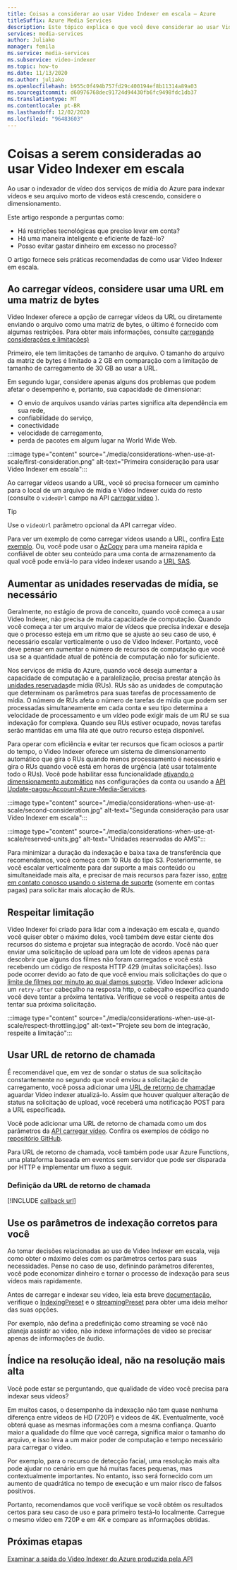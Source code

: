 ```yaml
---
title: Coisas a considerar ao usar Video Indexer em escala – Azure
titleSuffix: Azure Media Services
description: Este tópico explica o que você deve considerar ao usar Video Indexer em escala.
services: media-services
author: Juliako
manager: femila
ms.service: media-services
ms.subservice: video-indexer
ms.topic: how-to
ms.date: 11/13/2020
ms.author: juliako
ms.openlocfilehash: b955c0f494b757fd29c400194ef8b11314a89a03
ms.sourcegitcommit: d60976768dec91724d94430fb6fc9498fdc1db37
ms.translationtype: MT
ms.contentlocale: pt-BR
ms.lasthandoff: 12/02/2020
ms.locfileid: "96483603"
---
```

# <a name="things-to-consider-when-using-video-indexer-at-scale"></a>Coisas a serem consideradas ao usar Video Indexer em escala

Ao usar o indexador de vídeo dos serviços de mídia do Azure para indexar vídeos e seu arquivo morto de vídeos está crescendo, considere o dimensionamento. 

Este artigo responde a perguntas como:

* Há restrições tecnológicas que preciso levar em conta?
* Há uma maneira inteligente e eficiente de fazê-lo?
* Posso evitar gastar dinheiro em excesso no processo?

O artigo fornece seis práticas recomendadas de como usar Video Indexer em escala.

## <a name="when-uploading-videos-consider-using-a-url-over-byte-array"></a>Ao carregar vídeos, considere usar uma URL em uma matriz de bytes

Video Indexer oferece a opção de carregar vídeos da URL ou diretamente enviando o arquivo como uma matriz de bytes, o último é fornecido com algumas restrições. Para obter mais informações, consulte [carregando considerações e limitações)](upload-index-videos.md#uploading-considerations-and-limitations)

Primeiro, ele tem limitações de tamanho de arquivo. O tamanho do arquivo da matriz de bytes é limitado a 2 GB em comparação com a limitação de tamanho de carregamento de 30 GB ao usar a URL.

Em segundo lugar, considere apenas alguns dos problemas que podem afetar o desempenho e, portanto, sua capacidade de dimensionar:

* O envio de arquivos usando várias partes significa alta dependência em sua rede, 
* confiabilidade do serviço, 
* conectividade 
* velocidade de carregamento, 
* perda de pacotes em algum lugar na World Wide Web.

:::image type="content" source="./media/considerations-when-use-at-scale/first-consideration.png" alt-text="Primeira consideração para usar Video Indexer em escala":::

Ao carregar vídeos usando a URL, você só precisa fornecer um caminho para o local de um arquivo de mídia e Video Indexer cuida do resto (consulte o `videoUrl` campo na API [carregar vídeo](https://api-portal.videoindexer.ai/docs/services/Operations/operations/Upload-Video?&pattern=upload) ).

> [!TIP]
> Use o `videoUrl` parâmetro opcional da API carregar vídeo.

Para ver um exemplo de como carregar vídeos usando a URL, confira [Este exemplo](upload-index-videos.md#code-sample). Ou, você pode usar o [AzCopy](../../storage/common/storage-use-azcopy-v10.md) para uma maneira rápida e confiável de obter seu conteúdo para uma conta de armazenamento da qual você pode enviá-lo para video indexer usando a [URL SAS](../../storage/common/storage-sas-overview.md).

## <a name="increase-media-reserved-units-if-needed"></a>Aumentar as unidades reservadas de mídia, se necessário

Geralmente, no estágio de prova de conceito, quando você começa a usar Video Indexer, não precisa de muita capacidade de computação. Quando você começa a ter um arquivo maior de vídeos que precisa indexar e deseja que o processo esteja em um ritmo que se ajuste ao seu caso de uso, é necessário escalar verticalmente o uso de Video Indexer. Portanto, você deve pensar em aumentar o número de recursos de computação que você usa se a quantidade atual de potência de computação não for suficiente.

Nos serviços de mídia do Azure, quando você deseja aumentar a capacidade de computação e a paralelização, precisa prestar atenção às [unidades reservadas](../latest/concept-media-reserved-units.md)de mídia (RUs). RUs são as unidades de computação que determinam os parâmetros para suas tarefas de processamento de mídia. O número de RUs afeta o número de tarefas de mídia que podem ser processadas simultaneamente em cada conta e seu tipo determina a velocidade de processamento e um vídeo pode exigir mais de um RU se sua indexação for complexa. Quando seu RUs estiver ocupado, novas tarefas serão mantidas em uma fila até que outro recurso esteja disponível.

Para operar com eficiência e evitar ter recursos que ficam ociosos a partir do tempo, o Video Indexer oferece um sistema de dimensionamento automático que gira o RUs quando menos processamento é necessário e gira o RUs quando você está em horas de urgência (até usar totalmente todo o RUs). Você pode habilitar essa funcionalidade [ativando o dimensionamento automático](manage-account-connected-to-azure.md#autoscale-reserved-units) nas configurações da conta ou usando a [API Update-pagou-Account-Azure-Media-Services](https://api-portal.videoindexer.ai/docs/services/Operations/operations/Update-Paid-Account-Azure-Media-Services?&pattern=update).

:::image type="content" source="./media/considerations-when-use-at-scale/second-consideration.jpg" alt-text="Segunda consideração para usar Video Indexer em escala":::

:::image type="content" source="./media/considerations-when-use-at-scale/reserved-units.jpg" alt-text="Unidades reservadas do AMS":::

Para minimizar a duração da indexação e baixa taxa de transferência que recomendamos, você começa com 10 RUs do tipo S3. Posteriormente, se você escalar verticalmente para dar suporte a mais conteúdo ou simultaneidade mais alta, e precisar de mais recursos para fazer isso, [entre em contato conosco usando o sistema de suporte](https://ms.portal.azure.com/#blade/Microsoft_Azure_Support/HelpAndSupportBlade/newsupportrequest) (somente em contas pagas) para solicitar mais alocação de RUs.

## <a name="respect-throttling"></a>Respeitar limitação

Video Indexer foi criado para lidar com a indexação em escala e, quando você quiser obter o máximo deles, você também deve estar ciente dos recursos do sistema e projetar sua integração de acordo. Você não quer enviar uma solicitação de upload para um lote de vídeos apenas para descobrir que alguns dos filmes não foram carregados e você está recebendo um código de resposta HTTP 429 (muitas solicitações). Isso pode ocorrer devido ao fato de que você enviou mais solicitações do que o [limite de filmes por minuto ao qual damos suporte](upload-index-videos.md#uploading-considerations-and-limitations). Video Indexer adiciona um `retry-after` cabeçalho na resposta http, o cabeçalho especifica quando você deve tentar a próxima tentativa. Verifique se você o respeita antes de tentar sua próxima solicitação.

:::image type="content" source="./media/considerations-when-use-at-scale/respect-throttling.jpg" alt-text="Projete seu bom de integração, respeite a limitação":::

## <a name="use-callback-url"></a>Usar URL de retorno de chamada

É recomendável que, em vez de sondar o status de sua solicitação constantemente no segundo que você enviou a solicitação de carregamento, você possa adicionar uma [URL de retorno de chamada](upload-index-videos.md#callbackurl)e aguardar Video indexer atualizá-lo. Assim que houver qualquer alteração de status na solicitação de upload, você receberá uma notificação POST para a URL especificada.

Você pode adicionar uma URL de retorno de chamada como um dos parâmetros da [API carregar vídeo](https://api-portal.videoindexer.ai/docs/services/Operations/operations/Upload-Video?&pattern=upload). Confira os exemplos de código no [repositório GitHub](https://github.com/Azure-Samples/media-services-video-indexer/tree/master/). 

Para URL de retorno de chamada, você também pode usar Azure Functions, uma plataforma baseada em eventos sem servidor que pode ser disparada por HTTP e implementar um fluxo a seguir.

### <a name="callback-url-definition"></a>Definição da URL de retorno de chamada

[!INCLUDE [callback url](./includes/callback-url.md)]

## <a name="use-the-right-indexing-parameters-for-you"></a>Use os parâmetros de indexação corretos para você

Ao tomar decisões relacionadas ao uso de Video Indexer em escala, veja como obter o máximo deles com os parâmetros certos para suas necessidades. Pense no caso de uso, definindo parâmetros diferentes, você pode economizar dinheiro e tornar o processo de indexação para seus vídeos mais rapidamente.

Antes de carregar e indexar seu vídeo, leia esta breve [documentação](upload-index-videos.md), verifique o [IndexingPreset](upload-index-videos.md#indexingpreset) e o [streamingPreset](upload-index-videos.md#streamingpreset) para obter uma ideia melhor das suas opções.

Por exemplo, não defina a predefinição como streaming se você não planeja assistir ao vídeo, não indexe informações de vídeo se precisar apenas de informações de áudio.

## <a name="index-in-optimal-resolution-not-highest-resolution"></a>Índice na resolução ideal, não na resolução mais alta

Você pode estar se perguntando, que qualidade de vídeo você precisa para indexar seus vídeos? 

Em muitos casos, o desempenho da indexação não tem quase nenhuma diferença entre vídeos de HD (720P) e vídeos de 4K. Eventualmente, você obterá quase as mesmas informações com a mesma confiança. Quanto maior a qualidade do filme que você carrega, significa maior o tamanho do arquivo, e isso leva a um maior poder de computação e tempo necessário para carregar o vídeo.

Por exemplo, para o recurso de detecção facial, uma resolução mais alta pode ajudar no cenário em que há muitas faces pequenas, mas contextualmente importantes. No entanto, isso será fornecido com um aumento de quadrática no tempo de execução e um maior risco de falsos positivos.

Portanto, recomendamos que você verifique se você obtém os resultados certos para seu caso de uso e para primeiro testá-lo localmente. Carregue o mesmo vídeo em 720P e em 4K e compare as informações obtidas.

## <a name="next-steps"></a>Próximas etapas

[Examinar a saída do Video Indexer do Azure produzida pela API](video-indexer-output-json-v2.md)